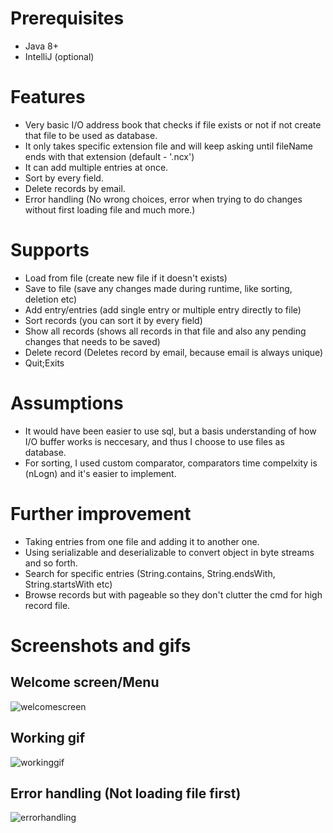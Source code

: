 # Prerequisites
- Java 8+
- IntelliJ (optional)

# Features
- Very basic I/O address book that checks if file exists or not if not create that file to be used as database.
- It only takes specific extension file and will keep asking until fileName ends with that extension (default - '.ncx')
- It can add multiple entries at once.
- Sort by every field.
- Delete records by email.
- Error handling (No wrong choices, error when trying to do changes without first loading file and much more.)

# Supports
- Load from file (create new file if it doesn't exists)
- Save to file (save any changes made during runtime, like sorting, deletion etc)
- Add entry/entries (add single entry or multiple entry directly to file)
- Sort records (you can sort it by every field)
- Show all records (shows all records in that file and also any pending changes that needs to be saved)
- Delete record (Deletes record by email, because email is always unique)
- Quit;Exits

# Assumptions
- It would have been easier to use sql, but a basis understanding of how I/O buffer works is neccesary, and thus I choose to use files as database.
- For sorting, I used custom comparator, comparators time compelxity is (nLogn) and it's easier to implement.

# Further improvement
- Taking entries from one file and adding it to another one.
- Using serializable and deserializable to convert object in byte streams and so forth.
- Search for specific entries (String.contains, String.endsWith, String.startsWith etc)
- Browse records but with pageable so they don't clutter the cmd for high record file.

# Screenshots and gifs
## Welcome screen/Menu
![welcomescreen](https://user-images.githubusercontent.com/6762915/149003894-4ebbaad8-234c-43e9-b80a-906030f9ed28.png)

## Working gif
![workinggif](http://200.showy.life:6969/ZuPeG8j7EY.gif)

## Error handling (Not loading file first)
![errorhandling](http://200.showy.life:6969/k1XImtW1bM.gif)





